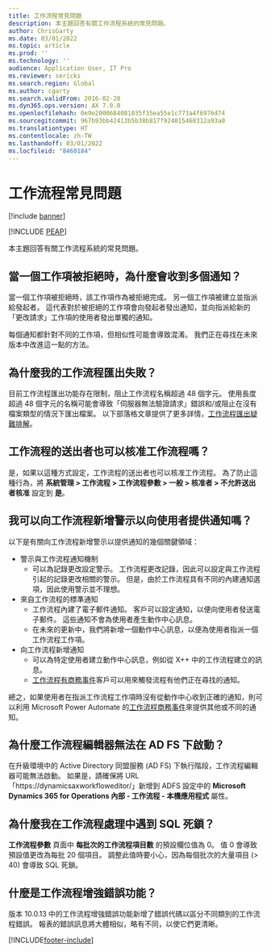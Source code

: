```yaml
---
title: 工作流程常見問題
description: 本主題回答有關工作流程系統的常見問題。
author: ChrisGarty
ms.date: 03/01/2022
ms.topic: article
ms.prod: ''
ms.technology: ''
audience: Application User, IT Pro
ms.reviewer: sericks
ms.search.region: Global
ms.author: cgarty
ms.search.validFrom: 2016-02-28
ms.dyn365.ops.version: AX 7.0.0
ms.openlocfilehash: 0e9e2000684081035f35ea55e1c773a4f6976d74
ms.sourcegitcommit: 967b93bb42413b5b38b817f924015468312a93a0
ms.translationtype: HT
ms.contentlocale: zh-TW
ms.lasthandoff: 03/01/2022
ms.locfileid: "8460184"
---
```

# <a name="workflow-faq"></a>工作流程常見問題

[!include [banner](../includes/banner.md)]


[!INCLUDE [PEAP](../../../includes/peap-1.md)]

本主題回答有關工作流程系統的常見問題。

## <a name="why-are-multiple-notifications-received-when-a-work-item-is-rejected"></a>當一個工作項被拒絕時，為什麼會收到多個通知？
當一個工作項被拒絕時，該工作項作為被拒絕完成。 另一個工作項被建立並指派給發起者。 這代表對於被拒絕的工作項會向發起者發出通知，並向指派給新的「更改請求」工作項的使用者發出單獨的通知。 

每個通知都針對不同的工作項，但相似性可能會導致混淆。 我們正在尋找在未來版本中改進這一點的方法。

## <a name="why-are-my-workflow-exports-failing"></a>為什麼我的工作流程匯出失敗？
目前工作流程匯出功能存在限制，阻止工作流程名稱超過 48 個字元。 使用長度超過 48 個字元的名稱可能會導致「伺服器無法驗證請求」錯誤和/或阻止在沒有檔案類型的情況下匯出檔案。 以下部落格文章提供了更多詳情，[工作流程匯出疑難排解](https://community.dynamics.com/365/financeandoperations/b/elandaxdynamicsaxupgradesanddevelopment/posts/workflow-export-troubleshooting)。

## <a name="can-the-submitter-of-a-workflow-also-approve-the-workflow"></a>工作流程的送出者也可以核准工作流程嗎？
是，如果以這種方式設定，工作流程的送出者也可以核准工作流程。 為了防止這種行為，將 **系統管理 > 工作流程 > 工作流程參數 > 一般 > 核准者 > 不允許送出者核准** 設定到 **是**。

## <a name="can-i-add-alerts-to-workflows-to-provide-notifications-to-users"></a>我可以向工作流程新增警示以向使用者提供通知嗎？
以下是有關向工作流程新增警示以提供通知的幾個關鍵領域：
- 警示與工作流程通知機制
    - 可以為記錄更改設定警示。 工作流程更改記錄，因此可以設定與工作流程引起的記錄更改相關的警示。 但是，由於工作流程具有不同的內建通知選項，因此使用警示並不理想。
- 來自工作流程的標準通知 
    - 工作流程內建了電子郵件通知。 客戶可以設定通知，以便向使用者發送電子郵件。 這些通知不會為使用者產生動作中心訊息。
    - 在未來的更新中，我們將新增一個動作中心訊息，以便為使用者指派一個工作流程工作項。 
- 向工作流程新增通知
    - 可以為特定使用者建立動作中心訊息，例如從 X++ 中的工作流程建立的訊息。
    - [工作流程有商務事件](../../dev-itpro/business-events/business-events-workflow.md)客戶可以用來觸發流程有他們正在尋找的通知。   

總之，如果使用者在指派工作流程工作項時沒有從動作中心收到正確的通知，則可以利用 Microsoft Power Automate 的[工作流程商務事件](../../dev-itpro/business-events/business-events-workflow.md)來提供其他或不同的通知。

## <a name="why-is-workflow-editor-not-able-to-start-under-ad-fs"></a>為什麼工作流程編輯器無法在 AD FS 下啟動？
在升級環境中的 Active Directory 同盟服務 (AD FS) 下執行階段，工作流程編輯器可能無法啟動。 如果是，請確保將 URL「https://dynamicsaxworkfloweditor/」新增到 ADFS 設定中的 **Microsoft Dynamics 365 for Operations 內部 - 工作流程 - 本機應用程式** 屬性。

## <a name="why-am-i-getting-sql-deadlocks-on-workflow-processing"></a>為什麼我在工作流程處理中遇到 SQL 死鎖？ 
**工作流程參數** 頁面中 **每批次的工作流程項目數** 的預設欄位值為 0。 值 0 會導致預設值更改為每批 20 個項目。 調整此值時要小心，因為每個批次的大量項目 (> 40) 會導致 SQL 死鎖。

## <a name="what-is-the-workflow-enhanced-error-feature"></a>什麼是工作流程增強錯誤功能？
版本 10.0.13 中的工作流程增強錯誤功能新增了錯誤代碼以區分不同類別的工作流程錯誤。 報表的錯誤訊息將大體相似，略有不同，以使它們更清晰。


[!INCLUDE[footer-include](../../../includes/footer-banner.md)]
